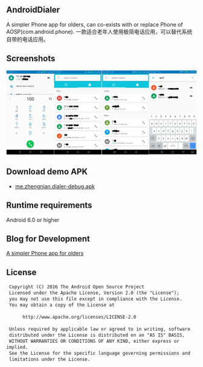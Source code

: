 ## AndroidDialer
A simpler Phone app for olders, can co-exists with or replace Phone of AOSP(com.android.phone).
一款适合老年人使用极简电话应用，可以替代系统自带的电话应用。

## Screenshots
![github](https://github.com/AnderJoeSun/AndroidDialer/blob/master/storage/m3.jpg "github")  

## Download demo APK
* [me.zhengnian.dialer-debug.apk](https://raw.githubusercontent.com/AnderJoeSun/AndroidDialer/master/storage/me.zhengnian.dialer-debug.apk)

## Runtime requirements
Android 6.0 or higher

## Blog for Development
[A simpler Phone app for olders](https:/zhengnian.me/2020/01/22/android.phone.app/)
 
## License

     Copyright (C) 2016 The Android Open Source Project
     Licensed under the Apache License, Version 2.0 (the "License");
     you may not use this file except in compliance with the License.
     You may obtain a copy of the License at

          http://www.apache.org/licenses/LICENSE-2.0

     Unless required by applicable law or agreed to in writing, software
     distributed under the License is distributed on an "AS IS" BASIS,
     WITHOUT WARRANTIES OR CONDITIONS OF ANY KIND, either express or implied.
     See the License for the specific language governing permissions and
     limitations under the License.
